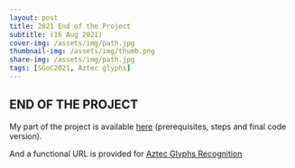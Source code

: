 ```yaml
---
layout: post
title: 2021 End of the Project
subtitle: (16 Aug 2021)
cover-img: /assets/img/path.jpg
thumbnail-img: /assets/img/thumb.png
share-img: /assets/img/path.jpg
tags: [SGoC2021, Aztec glyphs]
---
```


## END OF THE PROJECT

My part of the project is available [here](https://github.com/lisardop/GSoC2021) (prerequisites, steps and final code version).

And a functional URL is provided for [Aztec Glyphs Recognition](https://aztecglyphrecognition.herokuapp.com)
